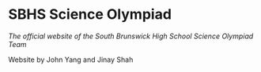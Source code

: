 # SBHS Science Olympiad

_The official website of the South Brunswick High School Science Olympiad Team_

Website by John Yang and Jinay Shah
